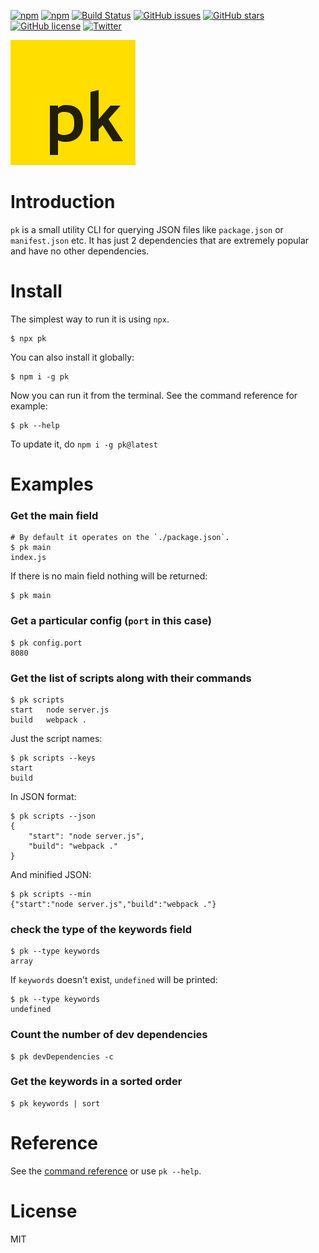 [![npm](https://img.shields.io/npm/dt/pk.svg)](https://www.npmjs.com/package/pk)
[![npm](https://img.shields.io/npm/v/pk.svg)](https://www.npmjs.com/package/pk)
[![Build Status](https://travis-ci.org/userpixel/pk.svg?branch=master)](https://travis-ci.org/userpixel/pk)
[![GitHub issues](https://img.shields.io/github/issues/userpixel/pk.svg)](https://github.com/userpixel/pk/issues)
[![GitHub stars](https://img.shields.io/github/stars/userpixel/pk.svg)](https://github.com/userpixel/pk/stargazers)
[![GitHub license](https://img.shields.io/github/license/userpixel/pk.svg)](https://github.com/userpixel/pk)
[![Twitter](https://img.shields.io/twitter/url/https/github.com/userpixel/pk.svg?style=social)](https://twitter.com/intent/tweet?text=Wow:&url=https%3A%2F%2Fgithub.com%2Fuserpixel%2Fpk)

![pk logo](logo.png)

# Introduction

`pk` is a small utility CLI for querying JSON files like `package.json` or `manifest.json` etc.
It has just 2 dependencies that are extremely popular and have no other dependencies. 

# Install

The simplest way to run it is using `npx`.

```shell
$ npx pk
```

You can also install it globally:

```shell
$ npm i -g pk
```

Now you can run it from the terminal. See the command reference for example:

```shell
$ pk --help
```

To update it, do `npm i -g pk@latest`

# Examples

### Get the main field


```shell
# By default it operates on the `./package.json`.
$ pk main
index.js
```

If there is no main field nothing will be returned:

```shell
$ pk main

```

### Get a particular config (`port` in this case)

```shell
$ pk config.port
8080
```

### Get the list of scripts along with their commands

```shell
$ pk scripts
start   node server.js
build   webpack .
```

Just the script names:

```shell
$ pk scripts --keys
start
build
```

In JSON format:

```shell
$ pk scripts --json
{
    "start": "node server.js",
    "build": "webpack ."
}
```

And minified JSON:

```shell
$ pk scripts --min
{"start":"node server.js","build":"webpack ."}
```

### check the type of the keywords field

```shell
$ pk --type keywords
array
```

If `keywords` doesn't exist, `undefined` will be printed:

```shell
$ pk --type keywords
undefined
```

### Count the number of dev dependencies

```shell
$ pk devDependencies -c
```

### Get the keywords in a sorted order

```shell
$ pk keywords | sort
```

# Reference

See the [command reference](./COMMANDS.txt) or use `pk --help`.

# License

MIT
